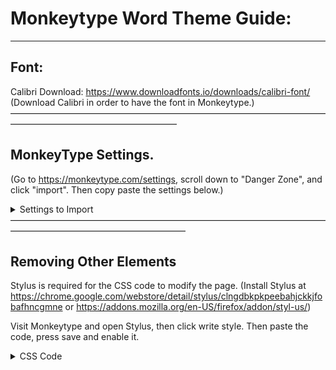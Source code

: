 # Monkeytype Word Theme Guide:
_______________________________________________________

## Font:
Calibri Download: https://www.downloadfonts.io/downloads/calibri-font/
(Download Calibri in order to have the font in Monkeytype.)
———————————————————————————————————————————————————————

## MonkeyType Settings. 
(Go to https://monkeytype.com/settings, scroll down to "Danger Zone", and click "import". Then copy paste the settings below.)
<details>
 <summary>Settings to Import</summary>

 
{"theme":"vscode","themeLight":"serika","themeDark":"serika_dark","autoSwitchTheme":false,"customTheme":true,"customThemeColors":["#ffffff","#000000","#e2b714","#1c1c1c","#2c2e31","#000000","#ca4754","#7e2a33","#ca4754","#7e2a33"],"favThemes":[],"showKeyTips":false,"showLiveWpm":false,"showTimerProgress":true,"smoothCaret":true,"quickRestart":"tab","punctuation":false,"numbers":false,"words":10,"time":15,"mode":"time","quoteLength":[3],"language":"english","fontSize":2,"freedomMode":false,"difficulty":"normal","blindMode":false,"quickEnd":false,"caretStyle":"default","paceCaretStyle":"underline","flipTestColors":false,"layout":"default","funbox":"none","confidenceMode":"off","indicateTypos":"below","timerStyle":"mini","colorfulMode":true,"randomTheme":"off","timerColor":"main","timerOpacity":"0.25","stopOnError":"off","showAllLines":false,"keymapMode":"off","keymapStyle":"staggered","keymapLegendStyle":"lowercase","keymapLayout":"colemak","keymapShowTopRow":"layout","fontFamily":"Calibri","smoothLineScroll":true,"alwaysShowDecimalPlaces":false,"alwaysShowWordsHistory":false,"singleListCommandLine":"manual","capsLockWarning":false,"playSoundOnError":false,"playSoundOnClick":"off","soundVolume":"1.0","startGraphsAtZero":true,"showOutOfFocusWarning":false,"paceCaret":"pb","paceCaretCustomSpeed":170,"repeatedPace":true,"pageWidth":"125","chartAccuracy":true,"chartStyle":"line","minWpm":"off","minWpmCustomSpeed":100,"highlightMode":"letter","alwaysShowCPM":false,"ads":"off","hideExtraLetters":false,"strictSpace":false,"minAcc":"off","minAccCustom":90,"showLiveAcc":false,"showLiveBurst":false,"monkey":false,"repeatQuotes":"off","oppositeShiftMode":"off","customBackground":"https://i.imgur.com/Nlr5onP.png","customBackgroundSize":"cover","customBackgroundFilter":[0,1,1,1],"customLayoutfluid":"qwerty#dvorak#colemak","monkeyPowerLevel":"off","minBurst":"off","minBurstCustomSpeed":100,"burstHeatmap":false,"britishEnglish":false,"lazyMode":false,"showAverage":"off","tapeMode":"off"}
 

</details>
————————————————————————————————————————————————————————

## Removing Other Elements
Stylus is required for the CSS code to modify the page. 
(Install Stylus at 
https://chrome.google.com/webstore/detail/stylus/clngdbkpkpeebahjckkjfobafhncgmne or https://addons.mozilla.org/en-US/firefox/addon/styl-us/) 

Visit Monkeytype and open Stylus, then click write style. Then paste the code, press save and enable it.
<details>
 <summary>CSS Code</summary>

#top .logo .text {
        visibility: hidden;
    }

#top .logo .text .top {
        visibility: hidden;
}
    
    #top .logo {
        visibility: hidden;
    }
    #top .logo .bottom {
        visibility: hidden;
    }

    #bottom {
    visibility: hidden;
}

    #top .icon {
    visibility: hidden;
}
    #top .account {
    visibility: hidden;
}
    #top .notifications {
    visibility: hidden;
}
    #menu {
    visibility: hidden;
    display: none;
}   
    #testConfig {
    visibility: hidden;
}
#typingTest {

        transform: translateY(-100px);
        margin-left: 10%;
        margin-right: 10%;
}

 #commandLine {
        background: none !important;
    }
    #commandLineWrapper {
        background: none;
        backdrop-filter: blur(5px) brightness(0.5);
        transition: 0.5s ease;
    }
    #commandLine input {
        background: none !important;
    }
    #commandLine > div:first-child {
        border-radius: 0;
        border-bottom: 1px solid var(--sub-color) !important;
    }

    /* command line scrollbar */
    #commandLine .suggestions {
        scrollbar-width: none !important;
        scrollbar-color: rgba(255, 255, 255, .1) transparent !important;
    }
    #commandLine .suggestions:hover {
        scrollbar-width: thin !important;
    }
    #commandLine .suggestions::-webkit-scrollbar {
        width: 0px;
    }
    #commandLine .suggestions:hover::-webkit-scrollbar {
        width: 7px;
    }

</details>
